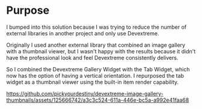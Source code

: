 # Purpose

I bumped into this solution because I was trying to reduce the number of external libraries in another project and only use Devextreme.

Originally I used another external library that combined an image gallery with a thumbnail viewer, but I wasn't happy with the results because it didn't have the professional look and feel Devextreme consistently delivers.

So I combined the Devextreme Gallery Widget with the Tab Widget, which now has the option of having a vertical orientation. I repurposed the tab widget as a thumbnail viewer using the built-in item render capability.



https://github.com/pickyourdestiny/devextreme-image-gallery-thumbnails/assets/125666742/a3c3c524-611a-446e-bc5a-a992e41faa68

